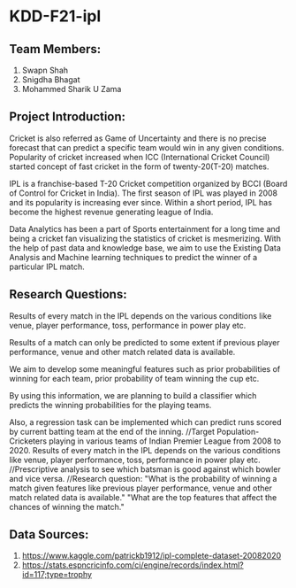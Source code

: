 # KDD-F21-ipl

## Team Members:
1) Swapn Shah
2) Snigdha Bhagat 
3) Mohammed Sharik U Zama

## Project Introduction:

Cricket is also referred as Game of Uncertainty and there is no precise forecast that can predict a specific team would win in any given conditions. Popularity of cricket increased when ICC (International Cricket Council) started concept of fast cricket in the form of twenty-20(T-20) matches. 

IPL is a franchise-based T-20 Cricket competition organized by BCCI (Board of Control for Cricket in India). The first season of IPL was played in 2008 and its popularity is increasing ever since. Within a short period, IPL has become the highest revenue generating league of India.

Data Analytics has been a part of Sports entertainment for a long time and being a cricket fan visualizing the statistics of cricket is mesmerizing. With the help of past data and knowledge base, we aim to use the Existing Data Analysis and Machine learning techniques to predict the winner of a particular IPL match.

## Research Questions:

Results of every match in the IPL depends on the various conditions like venue, player performance, toss, performance in power play etc.

Results of a match can only be predicted to some extent if previous player performance, venue and 
other match related data is available.

We aim to develop some meaningful features such as prior probabilities of winning for each team, prior probability of team winning the cup etc. 

By using this information, we are planning to build a classifier which predicts the winning probabilities for the playing teams.

Also, a regression task can be implemented which can predict runs scored by current batting team at the end of the inning.
//Target Population- Cricketers playing in various teams of Indian Premier League from 2008 to 2020.
Results of every match in the IPL depends on the various conditions like venue, player performance, toss, performance in power play etc.
//Prescriptive analysis to see which batsman is good against which bowler and vice versa.
//Research question: "What is the probability of winning a match given features like previous player performance, venue and 
other match related data is available."
"What are the top features that affect the chances of winning the match."

## Data Sources: 
1) https://www.kaggle.com/patrickb1912/ipl-complete-dataset-20082020
2) https://stats.espncricinfo.com/ci/engine/records/index.html?id=117;type=trophy

